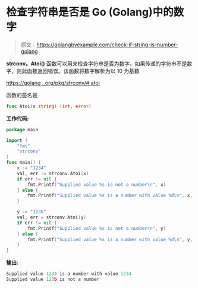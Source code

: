 # 检查字符串是否是 Go (Golang)中的数字

> 原文：<https://golangbyexample.com/check-if-string-is-number-golang>

**strconv。Atoi()** 函数可以用来检查字符串是否为数字。如果传递的字符串不是数字，则此函数返回错误。该函数将数字解析为以 10 为基数

[https://golang . org/pkg/strconv/# atoi](https://golang.org/pkg/strconv/#Atoi)

函数的签名是

```go
func Atoi(s string) (int, error)
```

**工作代码:**

```go
package main

import (
    "fmt"
    "strconv"
)
func main() {
    x := "1234"
    val, err := strconv.Atoi(x)
    if err != nil {
        fmt.Printf("Supplied value %s is not a number\n", x)
    } else {
        fmt.Printf("Supplied value %s is a number with value %d\n", x, val)
    }

    y := "123b"
    val, err = strconv.Atoi(y)
    if err != nil {
        fmt.Printf("Supplied value %s is not a number\n", y)
    } else {
        fmt.Printf("Supplied value %s is a number with value %d\n", y, val)
    }
}
```

**输出:**

```go
Supplied value 1234 is a number with value 1234
Supplied value 123b is not a number
```